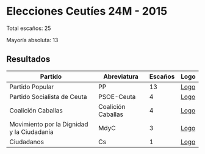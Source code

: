 # Elecciones Ceutíes 24M - 2015

Total escaños: 25

Mayoría absoluta: 13

## Resultados

| Partido | Abreviatura | Escaños | Logo |
| - | - | - | - |
| Partido Popular | PP | 13 | [Logo](https://github.com/playzzz/Pactos/blob/master/Logos/PP.jpg?raw=true)
| Partido Socialista de Ceuta | PSOE-Ceuta | 4 | [Logo](https://github.com/playzzz/Pactos/blob/master/Logos/PSOE.jpg?raw=true)
| Coalición Caballas | Coalición Caballas | 4 | [Logo](https://github.com/playzzz/Pactos/blob/master/Logos/Coalición%20Caballas.jpg?raw=true)
| Movimiento por la Dignidad y la Ciudadanía | MdyC | 3 | [Logo](https://github.com/playzzz/Pactos/blob/master/Logos/MDyC.jpg?raw=true)
| Ciudadanos | Cs | 1 | [Logo](https://github.com/playzzz/Pactos/blob/master/Logos/Cs.jpg?raw=true)
